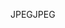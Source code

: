 <span data-ttu-id="e0d11-101">JPEG</span><span class="sxs-lookup"><span data-stu-id="e0d11-101">JPEG</span></span>